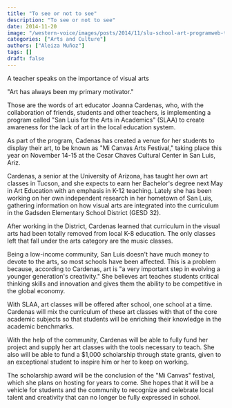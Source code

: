 ```yaml
---
title: "To see or not to see"
description: "To see or not to see"
date: 2014-11-20
image: "/western-voice/images/posts/2014/11/slu-school-art-programweb-tn.jpg"
categories: ["Arts and Culture"]
authors: ["Aleiza Muñoz"]
tags: []
draft: false
---
```

A teacher speaks on the importance of visual arts

"Art has always been my primary motivator."

Those are the words of art educator Joanna Cardenas, who, with the collaboration of friends, students and other teachers, is implementing a program called "San Luis for the Arts in Academics" (SLAA) to create awareness for the lack of art in the local education system.

As part of the program, Cadenas has created a venue for her students to display their art, to be known as "Mi Canvas Arts Festival," taking place this year on November 14-15 at the Cesar Chaves Cultural Center in San Luis, Ariz.

Cardenas, a senior at the University of Arizona, has taught her own art classes in Tucson, and she expects to earn her Bachelor's degree next May in Art Education with an emphasis in K-12 teaching. Lately she has been working on her own independent research in her hometown of San Luis, gathering information on how visual arts are integrated into the curriculum in the Gadsden Elementary School District (GESD 32).

After working in the District, Cardenas learned that curriculum in the visual arts had been totally removed from local K-8 education. The only classes left that fall under the arts category are the music classes.

Being a low-income community, San Luis doesn't have much money to devote to the arts, so most schools have been affected. This is a problem because, according to Cardenas, art is "a very important step in evolving a younger generation's creativity." She believes art teaches students critical thinking skills and innovation and gives them the ability to be competitive in the global economy.

With SLAA, art classes will be offered after school, one school at a time. Cardenas will mix the curriculum of these art classes with that of the core academic subjects so that students will be enriching their knowledge in the academic benchmarks.

With the help of the community, Cardenas will be able to fully fund her project and supply her art classes with the tools necessary to teach. She also will be able to fund a $1,000 scholarship through state grants, given to an exceptional student to inspire him or her to keep on working.

The scholarship award will be the conclusion of the "Mi Canvas" festival, which she plans on hosting for years to come. She hopes that it will be a vehicle for students and the community to recognize and celebrate local talent and creativity that can no longer be fully expressed in school.
